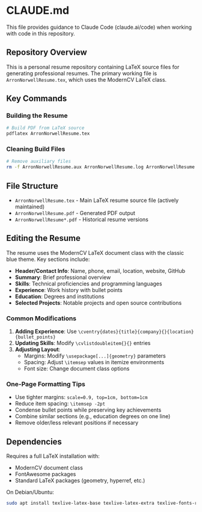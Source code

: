 # CLAUDE.md

This file provides guidance to Claude Code (claude.ai/code) when working with code in this repository.

## Repository Overview

This is a personal resume repository containing LaTeX source files for generating professional resumes. The primary working file is `ArronNorwellResume.tex`, which uses the ModernCV LaTeX class.

## Key Commands

### Building the Resume
```bash
# Build PDF from LaTeX source
pdflatex ArronNorwellResume.tex
```

### Cleaning Build Files
```bash
# Remove auxiliary files
rm -f ArronNorwellResume.aux ArronNorwellResume.log ArronNorwellResume.out
```

## File Structure

- `ArronNorwellResume.tex` - Main LaTeX resume source file (actively maintained)
- `ArronNorwellResume.pdf` - Generated PDF output
- `ArronNorwellResume*.pdf` - Historical resume versions

## Editing the Resume

The resume uses the ModernCV LaTeX document class with the classic blue theme. Key sections include:

- **Header/Contact Info**: Name, phone, email, location, website, GitHub
- **Summary**: Brief professional overview
- **Skills**: Technical proficiencies and programming languages
- **Experience**: Work history with bullet points
- **Education**: Degrees and institutions
- **Selected Projects**: Notable projects and open source contributions

### Common Modifications

1. **Adding Experience**: Use `\cventry{dates}{title}{company}{}{location}{bullet_points}`
2. **Updating Skills**: Modify `\cvlistdoubleitem{}{}` entries
3. **Adjusting Layout**: 
   - Margins: Modify `\usepackage[...]{geometry}` parameters
   - Spacing: Adjust `\itemsep` values in itemize environments
   - Font size: Change document class options

### One-Page Formatting Tips

- Use tighter margins: `scale=0.9, top=1cm, bottom=1cm`
- Reduce item spacing: `\itemsep -2pt` 
- Condense bullet points while preserving key achievements
- Combine similar sections (e.g., education degrees on one line)
- Remove older/less relevant positions if necessary

## Dependencies

Requires a full LaTeX installation with:
- ModernCV document class
- FontAwesome packages
- Standard LaTeX packages (geometry, hyperref, etc.)

On Debian/Ubuntu:
```bash
sudo apt install texlive-latex-base texlive-latex-extra texlive-fonts-recommended
```